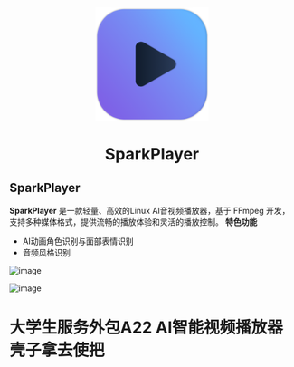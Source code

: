 <div align="center"> <img src="https://github.com/XiaoJiang0208/SparkPlayer/blob/main/images/icon.png" alt="SparkPlayer Logo" width="200"/> </div>
<div align="center"> <h1>SparkPlayer</h1> </div>

## SparkPlayer
**SparkPlayer** 是一款轻量、高效的Linux AI音视频播放器，基于 FFmpeg 开发，支持多种媒体格式，提供流畅的播放体验和灵活的播放控制。
**特色功能**
- AI动画角色识别与面部表情识别
- 音频风格识别

![image](https://github.com/user-attachments/assets/4819886d-aa4b-4750-b3c1-9a8b49f6cb99)

![image](https://github.com/user-attachments/assets/ccf44009-578e-42ba-904d-bce47699f17d)

# 大学生服务外包A22 AI智能视频播放器壳子拿去使把
